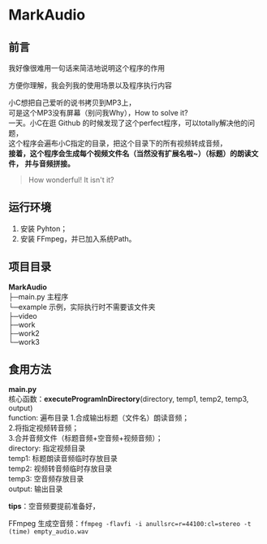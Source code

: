 # MarkAudio

## 前言

我好像很难用一句话来简洁地说明这个程序的作用

方便你理解，我会列我的使用场景以及程序执行内容

小C想把自己爱听的说书拷贝到MP3上，  
可是这个MP3没有屏幕（别问我Why），How to solve it?  
一天。小C在逛 Github 的时候发现了这个perfect程序，可以totally解决他的问题，  
这个程序会遍布小C指定的目录，把这个目录下的所有视频转成音频，  
**接着，这个程序会生成每个视频文件名（当然没有扩展名啦~）（标题）的朗读文件，**
**并与音频拼接。**

>   
>  
> How wonderful! It isn't it?
>  
>   



## 运行环境

1. 安装 Pyhton；  
2. 安装 FFmpeg，并已加入系统Path。



## 项目目录

**MarkAudio**  
├─main.py 主程序  
└─example 示例，实际执行时不需要该文件夹  
	├─video  
	├─work  
	├─work2  
	└─work3



## 食用方法

**main.py**  
核心函数：**executeProgramInDirectory**(directory, temp1, temp2, temp3, output)  
function: 遍布目录	1.合成输出标题（文件名）朗读音频；  
			2.将指定视频转音频；  
			3.合并音频文件（标题音频+空音频+视频音频）；  
directory: 指定视频目录  
temp1: 标题朗读音频临时存放目录  
temp2: 视频转音频临时存放目录  
temp3: 空音频存放目录  
output: 输出目录  
  
**tips**：空音频要提前准备好，  
  
FFmpeg 生成空音频：`ffmpeg -flavfi -i anullsrc=r=44100:cl=stereo -t (time) empty_audio.wav`

